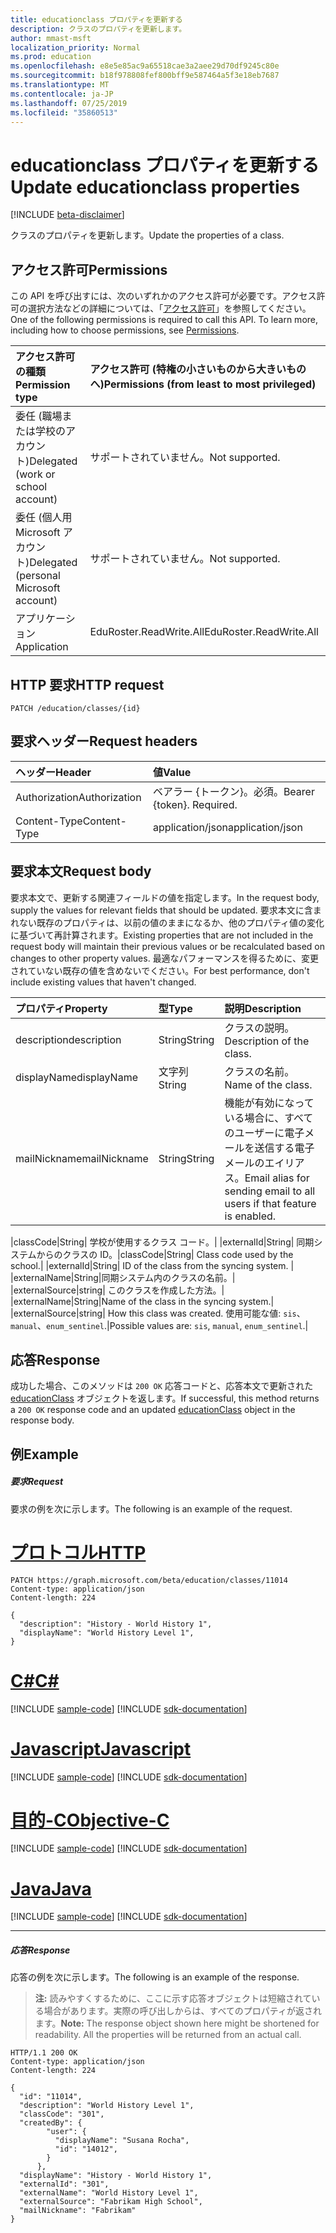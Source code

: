 ```yaml
---
title: educationclass プロパティを更新する
description: クラスのプロパティを更新します。
author: mmast-msft
localization_priority: Normal
ms.prod: education
ms.openlocfilehash: e8e5e85ac9a65518cae3a2aee29d70df9245c80e
ms.sourcegitcommit: b18f978808fef800bff9e587464a5f3e18eb7687
ms.translationtype: MT
ms.contentlocale: ja-JP
ms.lasthandoff: 07/25/2019
ms.locfileid: "35860513"
---
```

# <a name="update-educationclass-properties"></a><span data-ttu-id="1cb29-103">educationclass プロパティを更新する</span><span class="sxs-lookup"><span data-stu-id="1cb29-103">Update educationclass properties</span></span>

[!INCLUDE [beta-disclaimer](../../includes/beta-disclaimer.md)]

<span data-ttu-id="1cb29-104">クラスのプロパティを更新します。</span><span class="sxs-lookup"><span data-stu-id="1cb29-104">Update the properties of a class.</span></span>

## <a name="permissions"></a><span data-ttu-id="1cb29-105">アクセス許可</span><span class="sxs-lookup"><span data-stu-id="1cb29-105">Permissions</span></span>
<span data-ttu-id="1cb29-p101">この API を呼び出すには、次のいずれかのアクセス許可が必要です。アクセス許可の選択方法などの詳細については、「[アクセス許可](/graph/permissions-reference)」を参照してください。</span><span class="sxs-lookup"><span data-stu-id="1cb29-p101">One of the following permissions is required to call this API. To learn more, including how to choose permissions, see [Permissions](/graph/permissions-reference).</span></span>

|<span data-ttu-id="1cb29-108">アクセス許可の種類</span><span class="sxs-lookup"><span data-stu-id="1cb29-108">Permission type</span></span>      | <span data-ttu-id="1cb29-109">アクセス許可 (特権の小さいものから大きいものへ)</span><span class="sxs-lookup"><span data-stu-id="1cb29-109">Permissions (from least to most privileged)</span></span>              |
|:--------------------|:---------------------------------------------------------|
|<span data-ttu-id="1cb29-110">委任 (職場または学校のアカウント)</span><span class="sxs-lookup"><span data-stu-id="1cb29-110">Delegated (work or school account)</span></span> |  <span data-ttu-id="1cb29-111">サポートされていません。</span><span class="sxs-lookup"><span data-stu-id="1cb29-111">Not supported.</span></span>  |
|<span data-ttu-id="1cb29-112">委任 (個人用 Microsoft アカウント)</span><span class="sxs-lookup"><span data-stu-id="1cb29-112">Delegated (personal Microsoft account)</span></span> | <span data-ttu-id="1cb29-113">サポートされていません。</span><span class="sxs-lookup"><span data-stu-id="1cb29-113">Not supported.</span></span>   |
|<span data-ttu-id="1cb29-114">アプリケーション</span><span class="sxs-lookup"><span data-stu-id="1cb29-114">Application</span></span> | <span data-ttu-id="1cb29-115">EduRoster.ReadWrite.All</span><span class="sxs-lookup"><span data-stu-id="1cb29-115">EduRoster.ReadWrite.All</span></span> | 

## <a name="http-request"></a><span data-ttu-id="1cb29-116">HTTP 要求</span><span class="sxs-lookup"><span data-stu-id="1cb29-116">HTTP request</span></span>
<!-- { "blockType": "ignored" } -->
```http
PATCH /education/classes/{id}
```
## <a name="request-headers"></a><span data-ttu-id="1cb29-117">要求ヘッダー</span><span class="sxs-lookup"><span data-stu-id="1cb29-117">Request headers</span></span>
| <span data-ttu-id="1cb29-118">ヘッダー</span><span class="sxs-lookup"><span data-stu-id="1cb29-118">Header</span></span>       | <span data-ttu-id="1cb29-119">値</span><span class="sxs-lookup"><span data-stu-id="1cb29-119">Value</span></span> |
|:---------------|:--------|
| <span data-ttu-id="1cb29-120">Authorization</span><span class="sxs-lookup"><span data-stu-id="1cb29-120">Authorization</span></span>  | <span data-ttu-id="1cb29-p102">ベアラー {トークン}。必須。</span><span class="sxs-lookup"><span data-stu-id="1cb29-p102">Bearer {token}. Required.</span></span>  |
| <span data-ttu-id="1cb29-123">Content-Type</span><span class="sxs-lookup"><span data-stu-id="1cb29-123">Content-Type</span></span>  | <span data-ttu-id="1cb29-124">application/json</span><span class="sxs-lookup"><span data-stu-id="1cb29-124">application/json</span></span>  |

## <a name="request-body"></a><span data-ttu-id="1cb29-125">要求本文</span><span class="sxs-lookup"><span data-stu-id="1cb29-125">Request body</span></span>
<span data-ttu-id="1cb29-126">要求本文で、更新する関連フィールドの値を指定します。</span><span class="sxs-lookup"><span data-stu-id="1cb29-126">In the request body, supply the values for relevant fields that should be updated.</span></span> <span data-ttu-id="1cb29-127">要求本文に含まれない既存のプロパティは、以前の値のままになるか、他のプロパティ値の変化に基づいて再計算されます。</span><span class="sxs-lookup"><span data-stu-id="1cb29-127">Existing properties that are not included in the request body will maintain their previous values or be recalculated based on changes to other property values.</span></span> <span data-ttu-id="1cb29-128">最適なパフォーマンスを得るために、変更されていない既存の値を含めないでください。</span><span class="sxs-lookup"><span data-stu-id="1cb29-128">For best performance, don't include existing values that haven't changed.</span></span>

| <span data-ttu-id="1cb29-129">プロパティ</span><span class="sxs-lookup"><span data-stu-id="1cb29-129">Property</span></span>     | <span data-ttu-id="1cb29-130">型</span><span class="sxs-lookup"><span data-stu-id="1cb29-130">Type</span></span>   |<span data-ttu-id="1cb29-131">説明</span><span class="sxs-lookup"><span data-stu-id="1cb29-131">Description</span></span>|
|:---------------|:--------|:----------|
|<span data-ttu-id="1cb29-132">description</span><span class="sxs-lookup"><span data-stu-id="1cb29-132">description</span></span>|<span data-ttu-id="1cb29-133">String</span><span class="sxs-lookup"><span data-stu-id="1cb29-133">String</span></span>| <span data-ttu-id="1cb29-134">クラスの説明。</span><span class="sxs-lookup"><span data-stu-id="1cb29-134">Description of the class.</span></span>|
|<span data-ttu-id="1cb29-135">displayName</span><span class="sxs-lookup"><span data-stu-id="1cb29-135">displayName</span></span>|<span data-ttu-id="1cb29-136">文字列</span><span class="sxs-lookup"><span data-stu-id="1cb29-136">String</span></span>| <span data-ttu-id="1cb29-137">クラスの名前。</span><span class="sxs-lookup"><span data-stu-id="1cb29-137">Name of the class.</span></span>|
|<span data-ttu-id="1cb29-138">mailNickname</span><span class="sxs-lookup"><span data-stu-id="1cb29-138">mailNickname</span></span>|<span data-ttu-id="1cb29-139">String</span><span class="sxs-lookup"><span data-stu-id="1cb29-139">String</span></span>| <span data-ttu-id="1cb29-140">機能が有効になっている場合に、すべてのユーザーに電子メールを送信する電子メールのエイリアス。</span><span class="sxs-lookup"><span data-stu-id="1cb29-140">Email alias for sending email to all users if that feature is enabled.</span></span> |
<!-- Please verify the revised description here. -->
<span data-ttu-id="1cb29-141">|classCode|String| 学校が使用するクラス コード。| |externalId|String| 同期システムからのクラスの ID。</span><span class="sxs-lookup"><span data-stu-id="1cb29-141">|classCode|String| Class code used by the school.| |externalId|String| ID of the class from the syncing system.</span></span> <span data-ttu-id="1cb29-142">| |externalName|String|同期システム内のクラスの名前。| |externalSource|string| このクラスを作成した方法。</span><span class="sxs-lookup"><span data-stu-id="1cb29-142">| |externalName|String|Name of the class in the syncing system.| |externalSource|string| How this class was created.</span></span> <span data-ttu-id="1cb29-143">使用可能な値: `sis`、`manual`、`enum_sentinel`.|</span><span class="sxs-lookup"><span data-stu-id="1cb29-143">Possible values are: `sis`, `manual`, `enum_sentinel`.|</span></span>

## <a name="response"></a><span data-ttu-id="1cb29-144">応答</span><span class="sxs-lookup"><span data-stu-id="1cb29-144">Response</span></span>
<span data-ttu-id="1cb29-145">成功した場合、このメソッドは `200 OK` 応答コードと、応答本文で更新された [educationClass](../resources/educationclass.md) オブジェクトを返します。</span><span class="sxs-lookup"><span data-stu-id="1cb29-145">If successful, this method returns a `200 OK` response code and an updated [educationClass](../resources/educationclass.md) object in the response body.</span></span>
## <a name="example"></a><span data-ttu-id="1cb29-146">例</span><span class="sxs-lookup"><span data-stu-id="1cb29-146">Example</span></span>
##### <a name="request"></a><span data-ttu-id="1cb29-147">要求</span><span class="sxs-lookup"><span data-stu-id="1cb29-147">Request</span></span>
<span data-ttu-id="1cb29-148">要求の例を次に示します。</span><span class="sxs-lookup"><span data-stu-id="1cb29-148">The following is an example of the request.</span></span>

# <a name="httptabhttp"></a>[<span data-ttu-id="1cb29-149">プロトコル</span><span class="sxs-lookup"><span data-stu-id="1cb29-149">HTTP</span></span>](#tab/http)
<!-- {
  "blockType": "request",
  "name": "update_educationclass"
}-->
```http
PATCH https://graph.microsoft.com/beta/education/classes/11014
Content-type: application/json
Content-length: 224

{
  "description": "History - World History 1",
  "displayName": "World History Level 1",
}
```
# <a name="ctabcsharp"></a>[<span data-ttu-id="1cb29-150">C#</span><span class="sxs-lookup"><span data-stu-id="1cb29-150">C#</span></span>](#tab/csharp)
[!INCLUDE [sample-code](../includes/snippets/csharp/update-educationclass-csharp-snippets.md)]
[!INCLUDE [sdk-documentation](../includes/snippets/snippets-sdk-documentation-link.md)]

# <a name="javascripttabjavascript"></a>[<span data-ttu-id="1cb29-151">Javascript</span><span class="sxs-lookup"><span data-stu-id="1cb29-151">Javascript</span></span>](#tab/javascript)
[!INCLUDE [sample-code](../includes/snippets/javascript/update-educationclass-javascript-snippets.md)]
[!INCLUDE [sdk-documentation](../includes/snippets/snippets-sdk-documentation-link.md)]

# <a name="objective-ctabobjc"></a>[<span data-ttu-id="1cb29-152">目的-C</span><span class="sxs-lookup"><span data-stu-id="1cb29-152">Objective-C</span></span>](#tab/objc)
[!INCLUDE [sample-code](../includes/snippets/objc/update-educationclass-objc-snippets.md)]
[!INCLUDE [sdk-documentation](../includes/snippets/snippets-sdk-documentation-link.md)]

# <a name="javatabjava"></a>[<span data-ttu-id="1cb29-153">Java</span><span class="sxs-lookup"><span data-stu-id="1cb29-153">Java</span></span>](#tab/java)
[!INCLUDE [sample-code](../includes/snippets/java/update-educationclass-java-snippets.md)]
[!INCLUDE [sdk-documentation](../includes/snippets/snippets-sdk-documentation-link.md)]

---

##### <a name="response"></a><span data-ttu-id="1cb29-154">応答</span><span class="sxs-lookup"><span data-stu-id="1cb29-154">Response</span></span>
<span data-ttu-id="1cb29-155">応答の例を次に示します。</span><span class="sxs-lookup"><span data-stu-id="1cb29-155">The following is an example of the response.</span></span> 

><span data-ttu-id="1cb29-p105">**注:** 読みやすくするために、ここに示す応答オブジェクトは短縮されている場合があります。実際の呼び出しからは、すべてのプロパティが返されます。</span><span class="sxs-lookup"><span data-stu-id="1cb29-p105">**Note:** The response object shown here might be shortened for readability. All the properties will be returned from an actual call.</span></span>

<!-- {
  "blockType": "response",
  "truncated": true,
  "@odata.type": "microsoft.graph.educationClass"
} -->
```http
HTTP/1.1 200 OK
Content-type: application/json
Content-length: 224

{
  "id": "11014",
  "description": "World History Level 1",
  "classCode": "301",
  "createdBy": {
        "user": {
          "displayName": "Susana Rocha",
          "id": "14012",
        }
      },
  "displayName": "History - World History 1",
  "externalId": "301",
  "externalName": "World History Level 1",
  "externalSource": "Fabrikam High School",
  "mailNickname": "Fabrikam"
}
```

<!-- uuid: 8fcb5dbc-d5aa-4681-8e31-b001d5168d79
2015-10-25 14:57:30 UTC -->
<!--
{
  "type": "#page.annotation",
  "description": "Update educationclass",
  "keywords": "",
  "section": "documentation",
  "tocPath": "",
  "suppressions": [
  ]
}
-->
